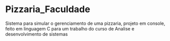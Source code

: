 # Pizzaria_Faculdade
Sistema para simular o gerenciamento de uma pizzaria, projeto em console, feito em linguagem C para um trabalho do curso de Analise e desenvolvimento de sistemas

